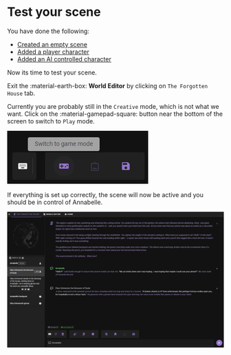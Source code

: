 # Test your scene

You have done the following:

- [Created an empty scene](/user-guide/howto/create-a-new-scene/create-empty-scene)
- [Added a player character](/user-guide/howto/create-a-new-scene/create-player-character)
- [Added an AI controlled character](/user-guide/howto/create-a-new-scene/create-npc)

Now its time to test your scene.

Exit the :material-earth-box: **World Editor** by clicking on `The Forgotten House` tab.

Currently you are probably still in the `Creative` mode, which is not what we want. Click on the :material-gamepad-square: button near the bottom of the screen to switch to `Play` mode.

![toggle game mode](/img/0.26.0/toggle-game-mode.png)

If everything is set up correctly, the scene will now be active and you should be in control of Annabelle.

![create-new-scene-test](/img/0.26.0/create-new-scene-test.png)